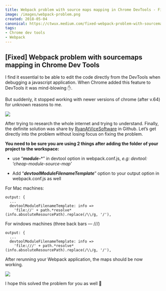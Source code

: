 ```yaml
---
title: Webpack problem with source maps mapping in Chrome DevTools - Fixed -
image: /images/webpack-problem.png
created: 2018-05-04
canonical: https://ctwux.medium.com/fixed-webpack-problem-with-sourcemaps-mapping-in-chrome-dev-tools-57064572ffc6
tags:
- Chrome dev tools
- Webpack
---
```

## [Fixed] Webpack problem with sourcemaps mapping in Chrome Dev Tools

I find it essential to be able to edit the code directly from the DevTools when debugging a javascript application. When Chrome added this feature to DevTools it was mind-blowing ✋.

But suddenly, it stopped working with newer versions of chrome (after v.64) for unknown reasons to me.

![](https://cdn-images-1.medium.com/max/2000/1*Th5Zf-_ef0GUv7CpODQtFg.png)

After trying to research the whole internet and trying to understand. Finally, the definite solution was share by [RyanAtViceSoftware](https://github.com/webpack/webpack/issues/6400) in Github. Let’s get directly into the problem without losing focus on fixing the problem.

**You need to be sure you are using 2 things after adding the folder of your project to the workspace:**

* use “***module-****” in devtool option in webpack.conf.js,
  *e.g: devtool: ‘cheap-module-source-map’*

* Add “***devtoolModuleFilenameTemplate***” option to your output option in webpack.conf.js as well

For Mac machines:

    output: {
      ...
      devtoolModuleFilenameTemplate: info =>
        'file://' + path.*resolve*(info.absoluteResourcePath).replace(/\\/g, '/'),

For windows machines (three back bars — ///)

    output: {
      ...
      devtoolModuleFilenameTemplate: info =>
        'file:///' + path.*resolve*(info.absoluteResourcePath).replace(/\\/g, '/'),

After rerunning your Webpack application, the maps should be now working.

![](https://cdn-images-1.medium.com/max/2000/1*DqD4qzHtMbWXMDzQMxGCsw.png)

I hope this solved the problem for you as well 💛
